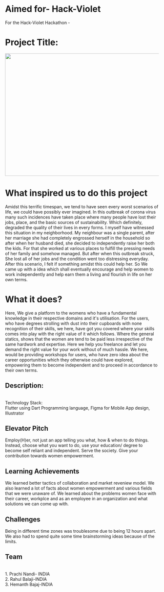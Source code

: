 # Aimed for- Hack-Violet
For the Hack-Violet Hackathon - 

# Project Title:

<p align="center">
<img src="https://github.com/prachi237/Employ-h-er/blob/main/images/Screenshot%20(35).png" width="600" height="400" >
</p>

# What inspired us to do this project

Amidst this terrific timespan, we tend to have seen every worst scenarios of life, we could have possibly ever imagined. In this outbreak of corona virus many such incidences have taken place where many people have lost their jobs, place, and the basic sources of sustainability.
Which definitely, degraded the quality of their lives in every forms. I myself have witnessed this situation in my neighborhood. My neighbour was a single parent, after her marriage she had completely engrossed herself in the household so after when her husband died, she decided to independently raise her both the kids. For that she worked at various places to fulfill the pressing needs of her family and somehow managed. But after when this outbreak struck, She lost all of her jobs and the condition went too distressing everyday. After this scenario, I felt if something amidst this could help her. So We came up with a idea which shall eventually encourage and help women to work independently and help earn them a living and flourish in life on her own terms.

# What it does?

Here, We give a platform to the womens who have a fundamental knowledge in their respective domains and it's utilisation. For the users, who have degrees strolling with dust into their cupboards with none recognition of their skills, we here, have got you covered where your skills comes into play with the right value of it which follows. Where the general statics, shows that the women are tend to be paid less irrespective of the same hardwork and expertise. Here we help you freelance and let you demand the right value for your work without of much hassle. We here, would be providing workshops for users, who have zero idea about the career opportunities which they otherwise could have explored, empowering them to become independent and to proceed in accordance to their own terms.

## Description:
 <br> Technology Stack: 
 <br> Flutter using Dart Programming language, Figma for Mobile App design, Illustrator
 
 ## Elevator Pitch
Employ(H)er, not just an app telling you what, how & when to do things. Instead, choose what you want to do, use your education/ degree to become self reliant and independent. Serve the society. Give your contribution towards women empowerment.

## Learning Achievements

We learned better tactics of collaboration and market reveniew model. We also learned a lot of facts about women empowerment and various fields that we were unaware of. We learned about the problems women face with their career, workplce and as an employee in an organization  and what solutions we can come up with.

## Challenges
Being in different time zones was troublesome due to being 12 hours apart. We also had to spend quite some time brainstorming ideas because of the limits.


## Team
<br> 1. Prachi Nandi- INDIA
<br> 2. Rahul Balaji-INDIA
<br> 3. Hemanth Bajaj-INDIA
